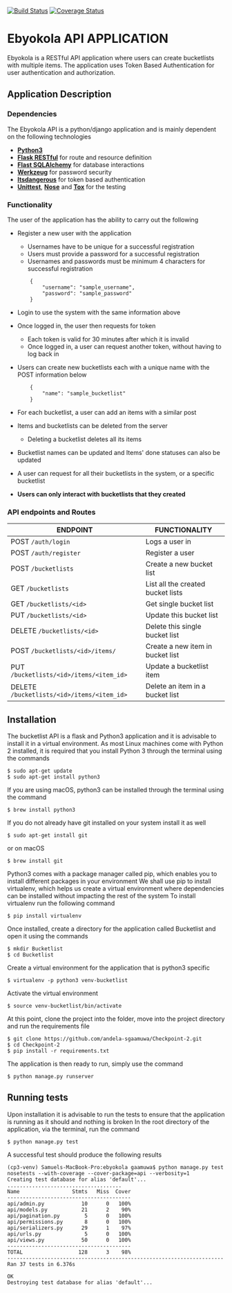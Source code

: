 [![Build Status](https://travis-ci.org/andela-sgaamuwa/Checkpoint-3.svg?branch=develop)](https://travis-ci.org/andela-sgaamuwa/Checkpoint-3)
[![Coverage Status](https://coveralls.io/repos/github/andela-sgaamuwa/Checkpoint-3/badge.svg?branch=develop)](https://coveralls.io/github/andela-sgaamuwa/Checkpoint-3?branch=develop)
# Ebyokola API APPLICATION 
Ebyokola is a RESTful API application where users can create bucketlists with multiple items.
The application uses Token Based Authentication for user authentication and authorization.

## Application Description

### Dependencies
The Ebyokola API is a python/django application and is mainly dependent on the following technologies

* **[Python3](https://www.python.org/download/releases/3.0/)**
* **[Flask RESTful](http://flask-restful-cn.readthedocs.io/en/0.3.5/)** for route and resource definition
* **[Flast SQLAlchemy](http://flask-sqlalchemy.pocoo.org/2.1/)** for database interactions
* **[Werkzeug](http://werkzeug.pocoo.org/docs/0.11/utils/#module-werkzeug.security)** for password security
* **[Itsdangerous](http://pythonhosted.org/itsdangerous/)** for token based authentication
* **[Unittest](https://docs.python.org/2/library/unittest.html)**, **[Nose](http://nose.readthedocs.io/en/latest/)** and **[Tox](http://tox.readthedocs.io/en/latest/)** for the testing

### Functionality
The user of the application has the ability to carry out the following

* Register a new user with the application 
    * Usernames have to be unique for a successful registration
    * Users must provide a password for a successful registration
    * Usernames and passwords must be minimum 4 characters for successful registration 
    ```
        {
            "username": "sample_username",
            "password": "sample_password"
        }
    ```

* Login to use the system with the same information above

* Once logged in, the user then requests for token
    * Each token is valid for 30 minutes after which it is invalid
    * Once logged in, a user can request another token, without having to log back in 

* Users can create new bucketlists each with a unique name with the POST information below
    ```
        {
            "name": "sample_bucketlist"
        }
    ```

* For each bucketlist, a user can add an items with a similar post

* Items and bucketlists can be deleted from the server
    * Deleting a bucketlist deletes all its items

* Bucketlist names can be updated and Items' done statuses can also be updated

* A user can request for all their bucketlists in the system, or a specific bucketlist

* **Users can only interact with bucketlists that they created**

### API endpoints and Routes 

|ENDPOINT | FUNCTIONALITY|
|--- | ---
|POST ```/auth/login``` | Logs a user in|
|POST ```/auth/register``` | Register a user|
|POST ```/bucketlists```| Create a new bucket list|
|GET ```/bucketlists``` | List all the created bucket lists|
|GET ```/bucketlists/<id>```| Get single bucket list|
|PUT ```/bucketlists/<id>```| Update this bucket list|
|DELETE ```/bucketlists/<id>```| Delete this single bucket list|
|POST ```/bucketlists/<id>/items/```| Create a new item in bucket list|
|PUT ```/bucketlists/<id>/items/<item_id>```|Update a bucketlist item|
|DELETE ```/bucketlists/<id>/items/<item_id>```| Delete an item in a bucket list|

## Installation
The bucketlist API is a flask and Python3 application and it is advisable to install it in a virtual environment. 
As most Linux machines come with Python 2 installed, it is required that you install Python 3 through the terminal using the commands 
```
$ sudo apt-get update 
$ sudo apt-get install python3 
```
If you are using macOS, python3 can be installed through the terminal using the command
```
$ brew install python3
```
If you do not already have git installed on your system install it as well
```
$ sudo apt-get install git
```
or on macOS
```
$ brew install git
```
Python3 comes with a package manager called pip, which enables you to install different packages in your environment 
We shall use pip to install virtualenv, which helps us create a virtual environment where dependencies can be installed without impacting the rest of the system
To install virtualenv run the following command 
```
$ pip install virtualenv
```
Once installed, create a directory for the application called Bucketlist and open it using the commands
```
$ mkdir Bucketlist
$ cd Bucketlist
```
Create a virtual environment for the application that is python3 specific 
```
$ virtualenv -p python3 venv-bucketlist
```
Activate the virtual environment 
```
$ source venv-bucketlist/bin/activate 
```
At this point, clone the project into the folder, move into the project directory and run the requirements file
```
$ git clone https://github.com/andela-sgaamuwa/Checkpoint-2.git
$ cd Checkpoint-2
$ pip install -r requirements.txt
```
The application is then ready to run, simply use the command 
```
$ python manage.py runserver
```

## Running tests
Upon installation it is advisable to run the tests to ensure that the application is running as it should and nothing is broken
In the root directory of the application, via the terminal, run the command
```
$ python manage.py test
```
A successful test should produce the following results 
```
(cp3-venv) Samuels-MacBook-Pro:ebyokola gaamuwa$ python manage.py test
nosetests --with-coverage --cover-package=api --verbosity=1
Creating test database for alias 'default'...
.....................................
Name                 Stmts   Miss  Cover
----------------------------------------
api/admin.py            10      0   100%
api/models.py           21      2    90%
api/pagination.py        5      0   100%
api/permissions.py       8      0   100%
api/serializers.py      29      1    97%
api/urls.py              5      0   100%
api/views.py            50      0   100%
----------------------------------------
TOTAL                  128      3    98%
----------------------------------------------------------------------
Ran 37 tests in 6.376s

OK
Destroying test database for alias 'default'...
```